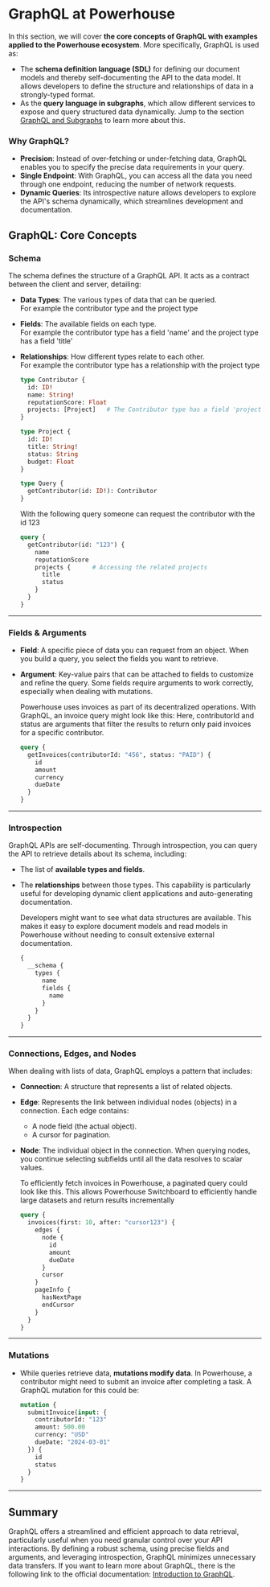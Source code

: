 # GraphQL at Powerhouse

In this section, we will cover **the core concepts of GraphQL with examples applied to the Powerhouse ecosystem**. More specifically, GraphQL is used as:
- The **schema definition language (SDL)** for defining our document models and thereby self-documenting the API to the data model. It allows developers to define the structure and relationships of data in a strongly-typed format.
- As the **query language in subgraphs**, which allow different services to expose and query structured data dynamically. Jump to the section [GraphQL and Subgraphs](/docs/academy/WorkWithData/WorkingWithSubgraphs/GraphQLAndSubgraphs) to learn more about this.


### Why GraphQL?

- **Precision**: Instead of over-fetching or under-fetching data, GraphQL enables you to specify the precise data requirements in your query.
- **Single Endpoint**: With GraphQL, you can access all the data you need through one endpoint, reducing the number of network requests.
- **Dynamic Queries**: Its introspective nature allows developers to explore the API's schema dynamically, which streamlines development and documentation.

## GraphQL: Core Concepts

### Schema
The schema defines the structure of a GraphQL API. It acts as a contract between the client and server, detailing:

- **Data Types**: The various types of data that can be queried.   
For example the contributor type and the project type
- **Fields**: The available fields on each type.   
For example the contributor type has a field 'name' and the project type has a field 'title'
- **Relationships**: How different types relate to each other.   
For example the contributor type has a relationship with the project type

  ```graphql title="Example of a Powerhouse Contributor schema in GraphQL"
  type Contributor {
    id: ID!
    name: String!
    reputationScore: Float
    projects: [Project]   # The Contributor type has a field 'projects' that returns an array of Project objects
  }

  type Project {
    id: ID!
    title: String!
    status: String
    budget: Float
  }

  type Query {
    getContributor(id: ID!): Contributor
  }
  ```

  With the following query someone can request the contributor with the id 123

    ```graphql title="Example of a query to get a contributor"
    query {
      getContributor(id: "123") {
        name
        reputationScore
        projects {      # Accessing the related projects
          title
          status
        }
      }
    }
    ```

---

### Fields & Arguments
- **Field**: A specific piece of data you can request from an object. When you build a query, you select the fields you want to retrieve.
- **Argument**: Key-value pairs that can be attached to fields to customize and refine the query. Some fields require arguments to work correctly, especially when dealing with mutations.

  Powerhouse uses invoices as part of its decentralized operations. With GraphQL, an invoice query might look like this:
  Here, contributorId and status are arguments that filter the results to return only paid invoices for a specific contributor.

  ```graphql title="Fetching an Invoice with Filtering"
  query {
    getInvoices(contributorId: "456", status: "PAID") {
      id
      amount
      currency
      dueDate
    }
  }
  ```
___

### Introspection
GraphQL APIs are self-documenting. Through introspection, you can query the API to retrieve details about its schema, including:

- The list of **available types and fields**.
- The **relationships** between those types. This capability is particularly useful for developing dynamic client applications and auto-generating documentation.

  Developers might want to see what data structures are available. This makes it easy to explore document models and read models in Powerhouse without needing to consult extensive external documentation.

  ```graphql title="Discovering Available Queries"
  {
    __schema {
      types {
        name
        fields {
          name
        }
      }
    }
  }
  ```

---
### Connections, Edges, and Nodes
When dealing with lists of data, GraphQL employs a pattern that includes:

- **Connection**: A structure that represents a list of related objects.
- **Edge**: Represents the link between individual nodes (objects) in a connection. Each edge contains:
  - A node field (the actual object).
  - A cursor for pagination.
- **Node**: The individual object in the connection. When querying nodes, you continue selecting subfields until all the data resolves to scalar values.

  To efficiently fetch invoices in Powerhouse, a paginated query could look like this.
  This allows Powerhouse Switchboard to efficiently handle large datasets and return results incrementally

  ```graphql title="Paginated List of Invoices"
  query {
    invoices(first: 10, after: "cursor123") {
      edges {
        node {
          id
          amount
          dueDate
        }
        cursor
      }
      pageInfo {
        hasNextPage
        endCursor
      }
    }
  }
  ```

---

### Mutations
- While queries retrieve data, **mutations modify data**. In Powerhouse, a contributor might need to submit an invoice after completing a task. A GraphQL mutation for this could be:

    ```graphql title="Submitting an Invoice"
    mutation {
      submitInvoice(input: {
        contributorId: "123"
        amount: 500.00
        currency: "USD"
        dueDate: "2024-03-01"
      }) {
        id
        status
      }
    }
    ```

---
## Summary
GraphQL offers a streamlined and efficient approach to data retrieval, particularly useful when you need granular control over your API interactions. By defining a robust schema, using precise fields and arguments, and leveraging introspection, GraphQL minimizes unnecessary data transfers. If you want to learn more about GraphQL, there is the following link to the official documentation: [Introduction to GraphQL](https://graphql.org/learn/).